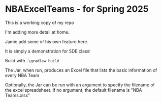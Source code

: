 # NBAExcelTeams - for Spring 2025

This is a working copy of my repo

I'm adding more detail at home.

Jamie add some of his own feature here.

It is simply a demonstration for SDE class!

Build with `.\gradlew build`

The Jar, when run, produces an Excel file that lists the basic information of every NBA Team

Optionally, the Jar can be run with an argument to specify the filename of the excel spreadsheet. If no argument, the default filename is "NBA Teams.xlsx"
